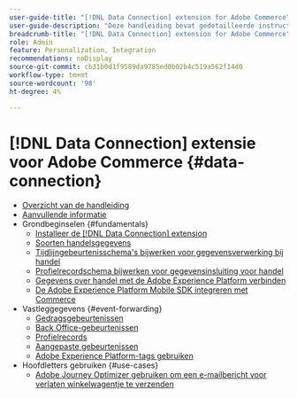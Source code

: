 ```yaml
---
user-guide-title: "[!DNL Data Connection] extension for Adobe Commerce"
user-guide-description: "Deze handleiding bevat gedetailleerde instructies voor het gebruik van de [!DNL Data Connection] extensie voor Adobe Commerce."
breadcrumb-title: "[!DNL Data Connection] extension for Adobe Commerce"
role: Admin
feature: Personalization, Integration
recommendations: noDisplay
source-git-commit: cb31b0d1f9589da9785ed0b02b4c519a562f14d0
workflow-type: tm+mt
source-wordcount: '98'
ht-degree: 4%

---
```


# [!DNL Data Connection] extensie voor Adobe Commerce {#data-connection}

- [Overzicht van de handleiding](overview.md)
- [Aanvullende informatie](release-notes.md)
- Grondbeginselen {#fundamentals}
   - [Installeer de [!DNL Data Connection] extension](install.md)
   - [Soorten handelsgegevens](data-ingestion.md)
   - [Tijdlijngebeurtenisschema&#39;s bijwerken voor gegevensverwerking bij handel](update-xdm.md)
   - [Profielrecordschema bijwerken voor gegevensinsluiting voor handel](profile-data.md)
   - [Gegevens over handel met de Adobe Experience Platform verbinden](connect-data.md)
   - [De Adobe Experience Platform Mobile SDK integreren met Commerce](mobile-sdk-epc.md)
- Vastleggegevens {#event-forwarding}
   - [Gedragsgebeurtenissen](events.md)
   - [Back Office-gebeurtenissen](events-backoffice.md)
   - [Profielrecords](events-profilerecord.md)
   - [Aangepaste gebeurtenissen](custom-events.md)
   - [Adobe Experience Platform-tags gebruiken](using-tags.md)
- Hoofdletters gebruiken {#use-cases}
   - [Adobe Journey Optimizer gebruiken om een e-mailbericht voor verlaten winkelwagentje te verzenden](using-ajo.md)
